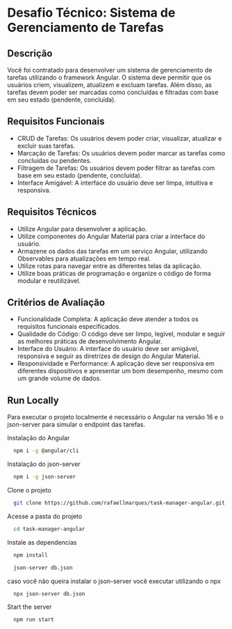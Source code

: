 # Desafio Técnico: Sistema de Gerenciamento de Tarefas

## Descrição

Você foi contratado para desenvolver um sistema de gerenciamento de tarefas utilizando o framework Angular. O sistema deve permitir que os usuários criem, visualizem, atualizem e excluam tarefas. Além disso, as tarefas devem poder ser marcadas como concluídas e filtradas com base em seu estado (pendente, concluída).

## Requisitos Funcionais

* CRUD de Tarefas: Os usuários devem poder criar, visualizar, atualizar e excluir suas tarefas.
* Marcação de Tarefas: Os usuários devem poder marcar as tarefas como concluídas ou pendentes.
* Filtragem de Tarefas: Os usuários devem poder filtrar as tarefas com base em seu estado (pendente, concluída).
* Interface Amigável: A interface do usuário deve ser limpa, intuitiva e responsiva.

## Requisitos Técnicos

* Utilize Angular para desenvolver a aplicação.
* Utilize componentes do Angular Material para criar a interface do usuário.
* Armazene os dados das tarefas em um serviço Angular, utilizando Observables para atualizações em tempo real.
* Utilize rotas para navegar entre as diferentes telas da aplicação.
* Utilize boas práticas de programação e organize o código de forma modular e reutilizável.

## Critérios de Avaliação

* Funcionalidade Completa: A aplicação deve atender a todos os requisitos funcionais especificados.
* Qualidade do Código: O código deve ser limpo, legível, modular e seguir as melhores práticas de desenvolvimento Angular.
* Interface do Usuário: A interface do usuário deve ser amigável, responsiva e seguir as diretrizes de design do Angular Material.
* Responsividade e Performance: A aplicação deve ser responsiva em diferentes dispositivos e apresentar um bom desempenho, mesmo com um grande volume de dados.

## Run Locally

Para executar o projeto localmente é necessário o Angular na versão 16 e o json-server para simular o endpoint das tarefas.

Instalação do Angular

```bash
  npm i -g @angular/cli
```

Instalação do json-server

```bash
  npm i -g json-server
```

Clone o projeto

```bash
  git clone https://github.com/rafaellmarques/task-manager-angular.git
```

Acesse a pasta do projeto

```bash
  cd task-manager-angular
```

Instale as dependencias

```bash
  npm install
```

```bash
  json-server db.json
```

caso você não queira instalar o json-server você executar utilizando o npx

```bash
  npx json-server db.json
```

Start the server

```bash
  npm run start
```
